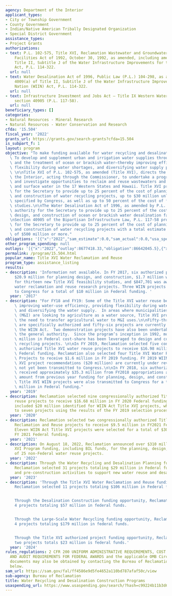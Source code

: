 ```yaml
---
agency: Department of the Interior
applicant_types:
- City or Township Government
- County Government
- Indian/Native American Tribally Designated Organization
- Special District Government
assistance_types:
- Project Grants
authorizations:
- text: P.L. 102-575, Title XVI, Reclamation Wastewater and Groundwater Study and
    Facilities Act of 1992, October 30, 1992, as amended, including amendments in
    Title II, Subtitle J of the Water Infrastructure Improvements for the Nation (WIIN)
    Act, P.L. 114-322.
  url: null
- text: Water Desalination Act of 1996, Public Law (P.L.) 104-298, as amended by section
    4009(a) of Title II, Subtitle J of the Water Infrastructure Improvements for the
    Nation (WIIN) Act, P.L. 114-322.
  url: null
- text: Infrastructure Investment and Jobs Act – Title IX Western Water Infrastructure,
    section 40905 (P.L. 117-58).
  url: null
beneficiary_types: []
categories:
- Natural Resources - Mineral Research
- Natural Resources - Water Conservation and Research
cfda: '15.504'
fiscal_year: '2022'
grants_url: https://grants.gov/search-grants?cfda=15.504
is_subpart_f: 1
layout: program
objective: "To make funding available for water recycling and desalination projects.\
  \ To develop and supplement urban and irrigation water supplies through water reuse\
  \ and the treatment of ocean or brackish water—thereby improving efficiency, providing\
  \ flexibility during water shortages, and diversifying water supply portfolios.\
  \ \n\nTitle XVI of P.L. 102-575, as amended (Title XVI), directs the Secretary of\
  \ the Interior, acting through the Commissioner, to undertake a program to identify\
  \ and investigate opportunities to reclaim and reuse wastewaters and impaired ground\
  \ and surface water in the 17 Western States and Hawaii. Title XVI provides authority\
  \ for the Secretary to provide up to 25 percent of the cost of planning, design,\
  \ and construction of water recycling projects, up to $30 million unless otherwise\
  \ specified by Congress, as well as up to 50 percent of the cost of feasibility\
  \ studies.\n\nThe Water Desalination Act of 1996, as amended by P.L. 114-332 provides\
  \ authority for the Secretary to provide up to 25 percent of the cost of planning,\
  \ design, and construction of ocean or brackish water desalination facilities. \n\
  \nSection 40905 of the Bipartisan Infrastructure Law, P.L. 117-58 provides authority\
  \ for the Secretary to provide up to 25 percent of the cost of planning, design,\
  \ and construction of water recycling projects with a total estimate project cost\
  \ of $500 million or more."
obligations: '[{"x":"2022","sam_estimate":0.0,"sam_actual":0.0,"usa_spending_actual":33361260.7},{"x":"2023","sam_estimate":0.0,"sam_actual":390259908.0,"usa_spending_actual":291447776.88},{"x":"2024","sam_estimate":365990000.0,"sam_actual":0.0,"usa_spending_actual":66632451.39}]'
other_program_spending: null
outlays: '[{"x":"2022","outlay":8677418.33,"obligation":86642045.5},{"x":"2023","outlay":57186207.66,"obligation":201672502.25},{"x":"2024","outlay":723943.81,"obligation":71378600.0}]'
permalink: /program/15.504.html
popular_name: Title XVI Water Reclamation and Reuse
program_type: assistance_listing
results:
- description: 'Information not available. In FY 2017, six authorized projects received
    $20.9 million for planning design, and construction, $1.7 million was awarded
    for thirteen new Title XVI feasibility studies, and $847,701 was awarded for four
    water reclamation and reuse research projects. Three WIIN projects were also transmitted
    to Congress for a total of $10 million in Federal funding. '
  year: '2017'
- description: "For FY18 and FY19: Some of the Title XVI water reuse benefits include\
    \ improving water-use efficiency, providing flexibility during water shortages,\
    \ and diversifying the water supply.  In areas where municipalities and industry\
    \ (M&I) are looking to agriculture as a water source, Title XVI projects reduce\
    \ the need to transfer agricultural water to M&I uses.\n\nFifty-three projects\
    \ are specifically authorized and fifty-six projects are currently eligible under\
    \ the WIIN Act.  Two demonstration projects have also been undertaken through\
    \ the general authority.  Since the program’s inception in 1992, more than $775\
    \ million in Federal cost-share has been leveraged to design and construct water\
    \ recycling projects. \n\nIn FY 2019, Reclamation selected five congressionally\
    \ authorized Title XVI water reuse projects to receive $16.98 million in FY 2019\
    \ Federal funding. Reclamation also selected four Title XVI Water Reuse Research\
    \ Projects to receive $1.6 million in FY 2019 funding. FY 2019 WIIN Act Title\
    \ XVI project recommendations ($20 million) are currently under review and have\
    \ not yet been transmitted to Congress.\n\nIn FY 2018, six authorized projects\
    \ received approximately $35.3 million from FY2018 appropriations and a small\
    \ amount from previous year funding for planning, design, and construction. Six\
    \ Title XVI WIIN projects were also transmitted to Congress for a total of $20\
    \ million in Federal funding."
  year: '2019'
- description: Reclamation selected nine congressionally authorized Title XVI water
    reuse projects to receive $16.68 million in FY 2020 Federal funding. FY 2020 appropriations
    included $20 million identified for WIIN Act Title XVI projects, which was allocated
    to seven projects using the results of the FY 2019 selection process.
  year: '2020'
- description: Reclamation selected two congressionally authorized Title XVI Water
    Reclamation and Reuse projects to receive $9.5 million in FY2021 Federal funding.
    Eleven WIIN Act Title XVI projects were selected for a total of $30 million in
    FY 2021 Federal funding.
  year: '2021'
- description: On August 18, 2022, Reclamation announced over $310 million in Title
    XVI Program funding, including BIL funds, for the planning, design, and construction
    of 25 non-Federal water reuse projects.
  year: '2022'
- description: Through the Water Recycling and Desalination Planning funding opportunity,
    Reclamation selected 31 projects totaling $29 million in Federal funding for planning
    and pre-construction activities to support new water reuse and desalination projects.
  year: '2023'
- description: 'Through the Title XVI Water Reclamation and Reuse funding opportunity,
    Reclamation selected 11 projects totaling $106 million in Federal funding.


    Through the Desalination Construction funding opportunity, Reclamation selected
    4 projects totaling $57 million in federal funds.


    Through the Large-Scale Water Recycling funding opportunity, Reclamation selected
    4 projects totaling $179 million in federal funds.


    Through the Title XVI authorized project funding opportunity, Reclamation selected
    two projects totals $23 million is federal funds.'
  year: '2024'
rules_regulations: 2 CFR 200 UNIFORM ADMINISTRATIVE REQUIREMENTS, COST PRINCIPLES,
  AND AUDIT REQUIREMENTS FOR FEDERAL AWARDS and the applicable OMB Circulars.  These
  documents may also be obtained by contacting the Bureau of Reclamation Office listed
  below.
sam_url: https://sam.gov/fal/ff4586e9d5fe4652a110bd787afaf50c/view
sub-agency: Bureau of Reclamation
title: Water Recycling and Desalination Construction Programs
usaspending_url: https://www.usaspending.gov/search/?hash=c99224b11b3d61314d8c5bd90b3d2fba
---
```

